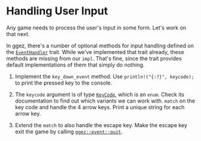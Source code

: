 # Handling User Input

Any game needs to process the user's input in some form. Let's work on that next.

In ggez, there's a number of optional methods for input handling defined on the [`EventHandler`]
trait. While we've implemented that trait already, these methods are missing from our `impl`. That's
fine, since the trait provides default implementations of them that simply do nothing.

1. Implement the `key_down_event` method. Use `println!("{:?}", keycode);` to print the pressed key
   to the console.

<!-- Assumes `enum` and `match` already explained in the intro -->
2. The `keycode` argument is of type [`KeyCode`], which is an `enum`. Check its documentation to
   find out which variants we can work with. `match` on the key code and handle the 4 arrow keys.
   Print a unique string for each arrow key.

3. Extend the `match` to also handle the escape key. Make the escape key exit the game by calling
   [`ggez::event::quit`].

[`EventHandler`]: https://docs.rs/ggez/0.5.1/ggez/event/trait.EventHandler.html
[`KeyCode`]: https://docs.rs/ggez/0.5.1/ggez/input/keyboard/enum.KeyCode.html
[`ggez::event::quit`]: https://docs.rs/ggez/0.5.1/ggez/event/fn.quit.html
